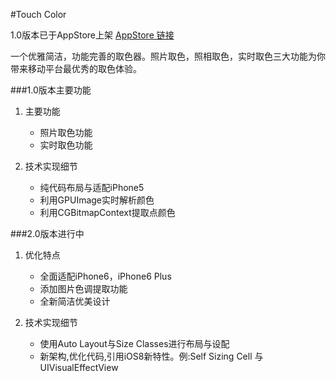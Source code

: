 #Touch Color

1.0版本已于AppStore上架  [AppStore 链接](https://itunes.apple.com/cn/app/touchcolor/id859727780?mt=8)

一个优雅简洁，功能完善的取色器。照片取色，照相取色，实时取色三大功能为你带来移动平台最优秀的取色体验。

###1.0版本主要功能
1. 主要功能
   - 照片取色功能  
   - 实时取色功能

2. 技术实现细节
   - 纯代码布局与适配iPhone5
   - 利用GPUImage实时解析颜色
   - 利用CGBitmapContext提取点颜色

###2.0版本进行中
1. 优化特点   
   - 全面适配iPhone6，iPhone6 Plus
   - 添加图片色调提取功能
   - 全新简洁优美设计

2. 技术实现细节
   - 使用Auto Layout与Size Classes进行布局与设配
   - 新架构,优化代码,引用iOS8新特性。例:Self Sizing Cell 与 UIVisualEffectView
   
